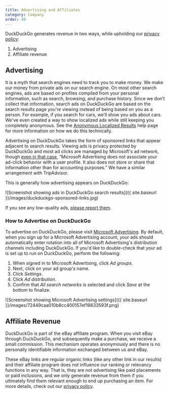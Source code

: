 ```yaml
---
title: Advertising and Affiliates
category: Company
order: 49
---
```


DuckDuckGo generates revenue in two ways, while upholding our [privacy policy](https://duckduckgo.com/privacy):

1.  Advertising
2.  Affiliate revenue

## Advertising

It is a myth that search engines need to track you to make money. We make our money from private ads on our search engine. On most other search engines, ads are based on profiles compiled from your personal information, such as search, browsing, and purchase history. Since we don’t collect that information, search ads on DuckDuckGo are based on the search results page you're viewing instead of being based on you as a person. For example, if you search for cars, we’ll show you ads about cars. We've even created a way to show localized ads while still keeping you completely anonymous. See the [Anonymous Localized Results](https://help.duckduckgo.com/privacy/anonymous-localized-results/) help page for more information on how we do this technically.

Advertising on DuckDuckGo takes the form of sponsored links that appear adjacent to search results. Viewing ads is privacy protected by DuckDuckGo and most ad clicks are managed by Microsoft's ad network, though [even in that case](https://help.duckduckgo.com/duckduckgo-help-pages/company/ads-by-microsoft-on-duckduckgo-private-search/), “Microsoft Advertising does not associate your ad-click behavior with a user profile. It also does not store or share that information other than for accounting purposes.” We have a similar arrangement with TripAdvisor.

This is generally how advertising appears on DuckDuckGo:

![Screenshot showing ads in DuckDuckGo search results]({{ site.baseurl }}/images/duckduckgo-sponsored-links.jpg)

If you see any low-quality ads, [please report them](https://help.duckduckgo.com/duckduckgo-help-pages/company/contact-us/).

### How to Advertise on DuckDuckGo

To advertise on DuckDuckGo, please visit [Microsoft Advertising](https://about.ads.microsoft.com/). By default, when you sign up for a Microsoft Advertising account, your ads should automatically enter rotation into all of Microsoft Advertising's distribution channels including DuckDuckGo. If you'd like to double-check that your ad is set up to run on DuckDuckGo, perform the following:

1.  When signed in to Microsoft Advertising, click _Ad groups_.
2.  Next, click on your ad group's name.
3.  Click _Settings_.
4.  Click _Ad distribution_.
5.  Confirm that _All search networks_ is selected and click _Save_ at the bottom to finalize.

![Screenshot showing Microsoft Advertising settings]({{ site.baseurl }}/images/72449caa010b8cc400157ef19833593f.png)

## Affiliate Revenue

DuckDuckGo is part of the eBay affiliate program. When you visit eBay through DuckDuckGo, and subsequently make a purchase, we receive a small commission. This mechanism operates anonymously and there is no personally identifiable information exchanged between us and eBay.

These eBay links are regular organic links (like any other link in our results) and their affiliate program does not influence our ranking or relevancy functions in any way. That is, they are not advertising like paid placements or paid inclusions, and we only generate revenue from them if you ultimately find them relevant enough to end up purchasing an item. For more details, check out our [privacy policy](https://duckduckgo.com/privacy#s4).
